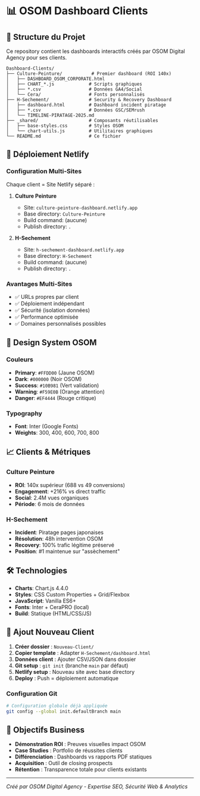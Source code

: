 # 📊 OSOM Dashboard Clients

## 🎯 **Structure du Projet**

Ce repository contient les dashboards interactifs créés par OSOM Digital Agency pour ses clients.

```
Dashboard-Clients/
├── Culture-Peinture/           # Premier dashboard (ROI 140x)
│   ├── DASHBOARD_OSOM_CORPORATE.html
│   ├── CHART_*.js             # Scripts graphiques
│   ├── *.csv                  # Données GA4/Social
│   └── Cera/                  # Fonts personnalisés
├── H-Sechement/               # Security & Recovery Dashboard  
│   ├── dashboard.html         # Dashboard incident piratage
│   ├── *.csv                  # Données GSC/SEMrush
│   └── TIMELINE-PIRATAGE-2025.md
├── _shared/                   # Composants réutilisables
│   ├── base-styles.css        # Styles OSOM
│   └── chart-utils.js         # Utilitaires graphiques
└── README.md                  # Ce fichier
```

## 🚀 **Déploiement Netlify**

### **Configuration Multi-Sites**

Chaque client = Site Netlify séparé :

1. **Culture Peinture**
   - Site: `culture-peinture-dashboard.netlify.app`
   - Base directory: `Culture-Peinture`
   - Build command: (aucune)
   - Publish directory: `.`

2. **H-Sechement**
   - Site: `h-sechement-dashboard.netlify.app`  
   - Base directory: `H-Sechement`
   - Build command: (aucune)
   - Publish directory: `.`

### **Avantages Multi-Sites**
- ✅ URLs propres par client
- ✅ Déploiement indépendant
- ✅ Sécurité (isolation données)
- ✅ Performance optimisée
- ✅ Domaines personnalisés possibles

## 🎨 **Design System OSOM**

### **Couleurs**
- **Primary**: `#FFDD00` (Jaune OSOM)
- **Dark**: `#000000` (Noir OSOM)
- **Success**: `#10B981` (Vert validation)
- **Warning**: `#F59E0B` (Orange attention)
- **Danger**: `#EF4444` (Rouge critique)

### **Typography**
- **Font**: Inter (Google Fonts)
- **Weights**: 300, 400, 600, 700, 800

## 📈 **Clients & Métriques**

### **Culture Peinture**
- **ROI**: 140x supérieur (688 vs 49 conversions)
- **Engagement**: +216% vs direct traffic
- **Social**: 2.4M vues organiques
- **Période**: 6 mois de données

### **H-Sechement**  
- **Incident**: Piratage pages japonaises
- **Résolution**: 48h intervention OSOM
- **Recovery**: 100% trafic légitime préservé
- **Position**: #1 maintenue sur "assèchement"

## 🛠 **Technologies**

- **Charts**: Chart.js 4.4.0
- **Styles**: CSS Custom Properties + Grid/Flexbox
- **JavaScript**: Vanilla ES6+ 
- **Fonts**: Inter + CeraPRO (local)
- **Build**: Statique (HTML/CSS/JS)

## 📁 **Ajout Nouveau Client**

1. **Créer dossier** : `Nouveau-Client/`
2. **Copier template** : Adapter `H-Sechement/dashboard.html`
3. **Données client** : Ajouter CSV/JSON dans dossier
4. **Git setup** : `git init` (branche `main` par défaut) 
5. **Netlify setup** : Nouveau site avec base directory
6. **Deploy** : Push = déploiement automatique

### **Configuration Git**
```bash
# Configuration globale déjà appliquée
git config --global init.defaultBranch main
```

## 🎯 **Objectifs Business**

- **Démonstration ROI** : Preuves visuelles impact OSOM
- **Case Studies** : Portfolio de réussites clients
- **Différenciation** : Dashboards vs rapports PDF statiques
- **Acquisition** : Outil de closing prospects
- **Rétention** : Transparence totale pour clients existants

---

*Créé par OSOM Digital Agency - Expertise SEO, Sécurité Web & Analytics*
